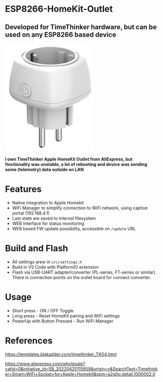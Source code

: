 # ESP8266-HomeKit-Outlet

## Developed for TimeThinker hardware, but can be used on any ESP8266 based device
![alt text](images/Timethinker-Outlet.png)

**I own TimeThinker Apple HomeKit  Outlet from AliExpress, but finctionality was unstable, a lot of rebooting and device was sending some (telemetry) data outside on LAN**

# Features
- Native integration to Apple Homekit
- WiFi Manager to simplify connection to WiFi network, using captive portal (192.168.4.1)
- Last state are saved to internal filesystem
- WEB Interface for status monitoring
- WEB based FW update possibility, accessible on `/update` URL

# Build and Flash
- All settings arew in `src/settings.h`
- Build in VS Code with PlatformIO extension
- Flash via USB-UART adapter/converter (PL-series, FT-series or similar). There is connection points on the outlet board for connect converter.

# Usage
- Short press - ON / OFF Toggle
- Long press - Reset HomeKit pairing and WiFi settings
- PowerUp with Button Pressed - Run WiFi Manager

# References
https://templates.blakadder.com/timethinker_TK04.html

https://www.aliexpress.com/wholesale?catId=0&initiative_id=SB_20220425115859&origin=y&SearchText=Timethinker+Smart+WiFi+Socket+for+Apple+Homekit&spm=a2g0o.detail.1000002.0
